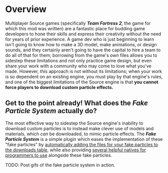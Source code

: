 # Overview
Multiplayer Source games (specifically ***Team Fortress 2***, the game for which this mod was written) are a fantastic place for budding game developers to hone their skills and express their creativity without the need for years of prior experience. A game dev who is just beginning to learn isn't going to know how to make a 3D model, make animations, or design sounds, and they certainly aren't going to have the capital to hire a team to do all of that for them; borrowing from the game's own files allows you to sidestep these limitations and not only practice game design, but even share your work with a community who may come to love what you've made. However, this approach is not without its limitations; when your work is so dependent on an existing engine, you must play by that engine's rules, and one of the biggest limitations of the Source engine is that **you cannot force players to download custom particle effects.**

## Get to the point already! What does the ***Fake Particle System*** actually do?
The most effective way to sidestep the Source engine's inability to download custom particles is to instead make clever use of models and materials, which *can* be downloaded, to mimic particle effects. The ***Fake Particle System*** is a simple plugin which eases the implementation of these "fake particles" by [automatically adding the files for your fake particles to the downloads table](), while also providing [several helpful natives for programmers to use]() alongside these fake particles.

TODO: Post gifs of the fake particle system in action.
